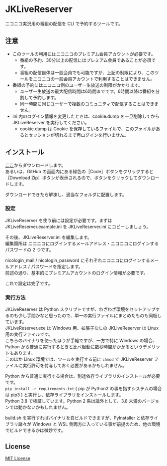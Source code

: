 
# JKLiveReserver

ニコニコ実況用の番組の配信を CLI で予約するツールです。

## 注意

- このツールの利用にはニコニコのプレミアム会員アカウントが必要です。  
  - 番組の予約、30分以上の配信にはプレミアム会員であることが必須です。
  - 番組の配信自体は一般会員でも可能ですが、上記の制限により、このツールをニコニコの一般会員アカウントで利用することはできません。
- 番組の予約にはニコニコ側のユーザー生放送の制限がかかります。  
  - ユーザー生放送の最大配信時間は6時間までです。6時間以降は番組を分割して予約します。
  - 同一時間に同じユーザーで複数のコミュニティで配信することはできません。
- ini 内のログイン情報を変更したときは、cookie.dump を一旦削除してから JKLiveReserver を実行してください。
  - cookie.dump は Cookie を保存しているファイルで、このファイルがあるとセッションが切れるまで再ログインを行いません。

## インストール

[ここ](https://github.com/tsukumijima/JKLiveReserver/releases)からダウンロードします。  
あるいは、GitHub の画面内にある緑色の［Code］ボタンをクリックすると［Download Zip］ボタンが表示されるので、ボタンをクリックしてダウンロードします。

ダウンロードできたら解凍し、適当なフォルダに配置します。

### 設定

JKLiveReserver を使う前には設定が必要です。まずは JKLiveReserver.example.ini を JKLiveReserver.ini にコピーしましょう。

その後、JKLiveReserver.ini を編集します。  
編集箇所は ニコニコにログインするメールアドレス・ニコニコにログインするパスワードの 2 つです。

nicologin_mail / nicologin_password にそれぞれニコニコにログインするメールアドレス / パスワードを指定します。  
前述の通り、基本的にプレミアムアカウントのログイン情報が必要です。

これで設定は完了です。

### 実行方法

JKLiveReserver は Python スクリプトですが、わざわざ環境をセットアップするのも少し手間かなと思ったので、単一の実行ファイルにまとめたものも同梱しています。  
JKLiveReserver.exe は Windows 用、拡張子なしの JKLiveReserver は Linux 用の実行ファイルです。  
こちらのバイナリを使ったほうが手軽ですが、一方で特に Windows の場合、Python から普通に実行するときと比べ起動に数秒時間がかかるというデメリットもあります。  
このほか Linux 環境では、ツールを実行する前に `chmod` で JKLiveReserver ファイルに実行許可を付与しておく必要があるかもしれません。

Python から普通に実行する場合は、別途依存ライブラリのインストールが必要です。  
`pip install -r requirements.txt` ( pip が Python2 の事を指すシステムの場合は pip3 ) と実行し、依存ライブラリをインストールします。  
Python 3.8 で検証しています。Python 2 系は論外として、3.8 未満のバージョンでは動かないかもしれません。

build.sh を実行すればバイナリを自ビルドできますが、PyInstaller と依存ライブラリ諸々が Windows と WSL 側両方に入っている事が前提のため、他の環境でビルドできるかは微妙です。

## License
[MIT License](License.txt)

